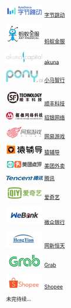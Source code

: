 ﻿<img src="assets/logo-字节跳动.png" width="100px">  [字节跳动](infos/字节跳动.md)

<img src="assets/logo-蚂蚁金服.png" width="100px">  [蚂蚁金服](infos/蚂蚁金服.md)

<img src="assets/logo-akuna.png" width="100px">  [akuna](infos/akuna.md)

<img src="assets/logo-小马智行 Pony.ai.jpg" width="100px"> [小马智行](infos/小马智行Pony.ai.md)

<img src="assets/logo-顺丰科技.png" width="100px">  [顺丰科技](infos/顺丰科技.md)

<img src="assets/logo-招银网络.png" width="100px">  [招银网络](infos/招银网络.md)

<img src="assets/logo-网易游戏.png" width="100px">  [网易游戏](infos/网易游戏.md)

<img src="assets/logo-猿辅导.png" width="100px"> [猿辅导](infos/猿辅导.md)

<img src="assets/logo-美团外卖.png" width="100px">  [美团外卖](infos/美团外卖.md)

<img src="assets/logo-腾讯.png" width="100px">  [腾讯](infos/腾讯.md)

<img src="assets/logo-爱奇艺.png" width="100px">  [爱奇艺](infos/爱奇艺.md)

<img src="assets/logo-微众银行.png" width="100px">  [微众银行](infos/微众银行.md)

<img src="assets/logo-网新恒天.png" width="100px">  [网新恒天](infos/网新恒天.md)

<img src="assets/logo-grab.png" width="100px">  [Grab](infos/grab.md)

<img src="assets/logo-shopee.png" width="100px">  [Shopee](infos/Shopee.md)

未完待续...
